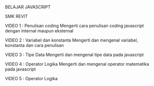 BELAJAR JAVASCRIPT

SMK REVIT

VIDEO 1 : Penulisan coding
    Mengerti cara penulisan coding javascript dengan internal maupun eksternal

VIDEO 2 : Variabel dan konstanta
    Mengerti dan mengenal variabel, konstanta dan cara penulisan

VIDEO 3 : Tipe Data
    Mengerti dan mengenal tipe data pada javascript

VIDEO 4 : Operator Logika
    Mengerti dan mengenal operator matematika pada javascript

VIDEO 5 : Operator Logika
    